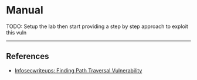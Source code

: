 # Manual

TODO: Setup the lab then start providing a step by step approach to exploit this vuln

---
## References

- [Infosecwriteups: Finding Path Traversal Vulnerability](https://infosecwriteups.com/finding-path-traversal-vulnerability-e2506d390569)